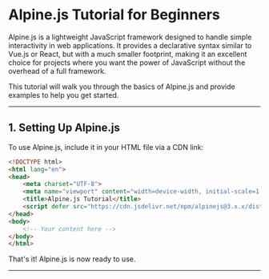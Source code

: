 # Alpine.js Tutorial for Beginners

Alpine.js is a lightweight JavaScript framework designed to handle simple interactivity in web applications. It provides a declarative syntax similar to Vue.js or React, but with a much smaller footprint, making it an excellent choice for projects where you want the power of JavaScript without the overhead of a full framework.

This tutorial will walk you through the basics of Alpine.js and provide examples to help you get started.

---

## 1. Setting Up Alpine.js

To use Alpine.js, include it in your HTML file via a CDN link:

```html
<!DOCTYPE html>
<html lang="en">
<head>
    <meta charset="UTF-8">
    <meta name="viewport" content="width=device-width, initial-scale=1.0">
    <title>Alpine.js Tutorial</title>
    <script defer src="https://cdn.jsdelivr.net/npm/alpinejs@3.x.x/dist/cdn.min.js"></script>
</head>
<body>
    <!-- Your content here -->
</body>
</html>
```

That's it! Alpine.js is now ready to use.

---